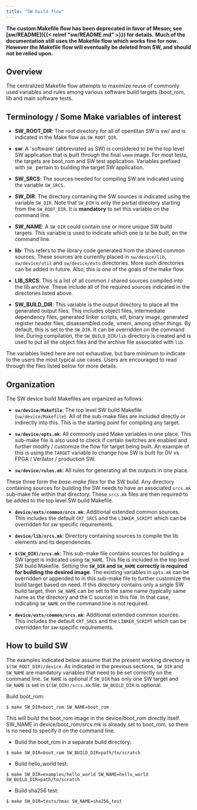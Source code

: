 ```yaml
---
title: "SW build flow"
---
```


**The custom Makefile flow has been deprecated in favor of Meson; see [sw/README]({{< relref "sw/README.md" >}}) for details.**
**Much of the documentation still uses the Makefile flow which works fine for now.**
**However the Makefile flow will eventually be deleted from SW, and should not be relied upon.**

## Overview
The centralized Makefile flow attempts to maximize reuse of commonly used
variables and rules among various software build targets (boot_rom, lib and
main software tests.

## Terminology / Some Make variables of interest
- **SW_ROOT_DIR**: The root directory for all of opentitan SW is sw/ and is
  indicated in the Make flow as `SW_ROOT_DIR`.

- **sw**: A 'software' (abbreviated as SW) is considered to be the top level
  SW application that is built through the final `vmem` image. For most tests, the
  targets are boot_rom and SW test application. Variables prefixed with `SW_`
  pertain to building the target SW application.

- **SW_SRCS**: The sources needed for compiling SW are indicated using the
  variable `SW_SRCS`.

- **SW_DIR**: The directory containing the SW sources is indicated using the
  variable `SW_DIR`. Note that `SW_DIR` is only the partial directory starting
  from the `SW_ROOT_DIR`. It is **mandatory** to set this variable on the command
  line.

- **SW_NAME**: A `SW_DIR` could contain one or more unique SW build targets.
  This variable is used to indicate which one is to be built, on the command
  line.

- **lib**: This refers to the library code generated from the shared common
  sources. These sources are currently placed in `sw/device/lib`, `sw/device/util` and
  `sw/device/exts` directories. More such directories can be added in future.
  Also, this is one of the goals of the make flow.

- **LIB_SRCS**: This is a list of all common / shared sources compiled into the
  lib archive. These include all of the required sources indicated in the
  directories listed above.

- **SW_BUILD_DIR**: This variable is the output directory to place all the
  generated output files. This includes object files, intermediate dependency
  files, generated linker scripts, elf, binary image, generated register header
  files, disassembled code, vmem, among other things. By default, this is set to
  the `SW_DIR`. It can be overridden on the command line. During compilation, the
  `SW_BUILD_DIR/lib` directory is created and is used to put all the object files
  and the archive file associated with `lib`.

The variables listed here are not exhaustive, but bare minimum to indicate to
the users the most typical use cases. Users are encouraged to read through
the files listed below for more details.

## Organization
The SW device build Makefiles are organized as follows:

- **`sw/device/Makefile`**: The top level SW build Makefile (`sw/device/Makefile`). All of the
  sub-make files are included directly or indirectly into this. This is the
  starting point for compiling any target.

- **`sw/device/opts.mk`**: All commonly used Make variables in one place. This sub-make
  file is also used to check if certain switches are enabled and further modify /
  customize the flow for target being built. An example of this is using the `TARGET`
  variable to change how SW is built for DV vs FPGA / Verilator / production SW.

- **`sw/device/rules.mk`**: All rules for generating all the outputs in one place.

These three form the *base-make files* for the SW build. Any directory containing
sources for building the SW needs to have an associated `srcs.mk` sub-make file
within that directory. These `srcs.mk` files are then required to be added to the
top level SW build Makefile.

- **`device/exts/common/srcs.mk`**: Additional extended common sources. This includes
    the default `CRT_SRCS` and the `LINKER_SCRIPT` which can be overridden for
    sw specific requirements.

- **`device/lib/srcs.mk`**: Directory containing sources to compile the lib elements and
  its dependencies.

- **`$(SW_DIR)/srcs.mk`**: This sub-make file contains sources for building a SW
  target is indicated using `SW_NAME`. This file is included in the top level
  SW build Makefile. Setting the **`SW_DIR` and `SW_NAME` correctly is
  required for building the desired image**. The existing variables in
  `opts.mk` can be overridden or appended to in this sub-make file to further
  customize the build target based on need. If this directory contains only a
  single SW build target, then `SW_NAME` can be set to the same name (typically
  same name as the directory and the C source) in this file. In that case, indicating
  `SW_NAME` on the command line is not required.

- **`device/exts/common/srcs.mk`**: Additional extended common sources. This includes
    the default `CRT_SRCS` and the `LINKER_SCRIPT` which can be overridden for
    sw specific requirements.

## How to build SW
The examples indicated below assume that the present working directory is
`$(SW_ROOT_DIR)/device`. As indicated in the previous sections, `SW_DIR` and `SW_NAME` are
mandatory variables that need to be set correctly on the command line. `SW_NAME`
is optional if `SW_DIR` has only one SW target and `SW_NAME` is set in
`$(SW_DIR)/srcs.mk` file. `SW_BUILD_DIR` is optional.

Build boot_rom:
```console
$ make SW_DIR=boot_rom SW_NAME=boot_rom
```

This will build the boot_rom image in the device/boot_rom directly itself. SW_NAME in
device/boot_rom/srcs.mk is already set to boot_rom, so there is no need to specify it
on the command line.

- Build the boot_rom in a separate build directory:
```console
$ make SW_DIR=boot_rom SW_BUILD_DIR=path/to/scratch
```

- Build hello_world test:
```console
$ make SW_DIR=examples/hello_world SW_NAME=hello_world SW_BUILD_DIR=path/to/scratch
```

- Build sha256 test:
```console
$ make SW_DIR=tests/hmac SW_NAME=sha256_test
```
